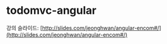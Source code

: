 todomvc-angular
===============

강의 슬라이드: [http://slides.com/jeonghwan/angular-encom#/](http://slides.com/jeonghwan/angular-encom#/)
